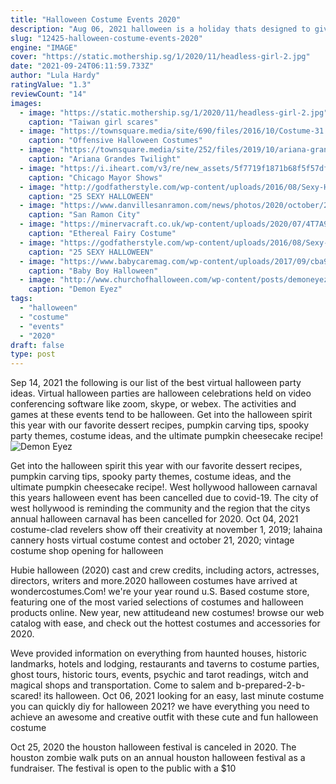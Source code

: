 ```yaml
---
title: "Halloween Costume Events 2020"
description: "Aug 06, 2021 halloween is a holiday thats designed to give you a scare, which means things are about to get spooky in the sunshine state. Extending beyond the traditional haunted houses, these halloween-themed events"
slug: "12425-halloween-costume-events-2020"
engine: "IMAGE"
cover: "https://static.mothership.sg/1/2020/11/headless-girl-2.jpg"
date: "2021-09-24T06:11:59.733Z"
author: "Lula Hardy"
ratingValue: "1.3"
reviewCount: "14"
images:
  - image: "https://static.mothership.sg/1/2020/11/headless-girl-2.jpg"
    caption: "Taiwan girl scares"
  - image: "https://townsquare.media/site/690/files/2016/10/Costume-31.jpg?w=600&h=0&zc=1&s=0&a=t&q=89"
    caption: "Offensive Halloween Costumes"
  - image: "https://townsquare.media/site/252/files/2019/10/ariana-grande-halloween.jpg?w=1200&h=0&zc=1&s=0&a=t&q=89"
    caption: "Ariana Grandes Twilight"
  - image: "https://i.iheart.com/v3/re/new_assets/5f7719f1871b68f5f57dfb80?ops=gravity('north'),fit(740,416),quality(65)"
    caption: "Chicago Mayor Shows"
  - image: "http://godfatherstyle.com/wp-content/uploads/2016/08/Sexy-Halloween-Makeup-ideas..jpg"
    caption: "25 SEXY HALLOWEEN"
  - image: "https://www.danvillesanramon.com/news/photos/2020/october/22/20752_original.jpg"
    caption: "San Ramon City"
  - image: "https://minervacraft.co.uk/wp-content/uploads/2020/07/4T7A9643.jpg"
    caption: "Ethereal Fairy Costume"
  - image: "https://godfatherstyle.com/wp-content/uploads/2016/08/Sexy-Halloween-Makeup-Ideas-26..jpg"
    caption: "25 SEXY HALLOWEEN"
  - image: "https://www.babycaremag.com/wp-content/uploads/2017/09/cba985368090a9ec11a9db8a040339cf.jpg"
    caption: "Baby Boy Halloween"
  - image: "http://www.churchofhalloween.com/wp-content/posts/demoneyez.png"
    caption: "Demon Eyez"
tags:
  - "halloween"
  - "costume"
  - "events"
  - "2020"
draft: false
type: post
---
```


Sep 14, 2021 the following is our list of the best virtual halloween party ideas. Virtual halloween parties are halloween celebrations held on video conferencing software like zoom, skype, or webex. The activities and games at these events tend to be halloween. Get into the halloween spirit this year with our favorite dessert recipes, pumpkin carving tips, spooky party themes, costume ideas, and the ultimate pumpkin cheesecake recipe!
![Demon Eyez](http://www.churchofhalloween.com/wp-content/posts/demoneyez.png "Demon Eyez")

Get into the halloween spirit this year with our favorite dessert recipes, pumpkin carving tips, spooky party themes, costume ideas, and the ultimate pumpkin cheesecake recipe!. West hollywood halloween carnaval this years halloween event has been cancelled due to covid-19. The city of west hollywood is reminding the community and the region that the citys annual halloween carnaval has been cancelled for 2020. Oct 04, 2021 costume-clad revelers show off their creativity at november 1, 2019; lahaina cannery hosts virtual costume contest and october 21, 2020; vintage costume shop opening for halloween
<!--inArticleAds-->

<!--galleryOne-->

Hubie halloween (2020) cast and crew credits, including actors, actresses, directors, writers and more.2020 halloween costumes have arrived at wondercostumes.Com! we're your year round u.S. Based costume store, featuring one of the most varied selections of costumes and halloween products online. New year, new attitudeand new costumes! browse our web catalog with ease, and check out the hottest costumes and accessories for 2020.
<!--inArticleAds-->

<!--galleryTwo-->

Weve provided information on everything from haunted houses, historic landmarks, hotels and lodging, restaurants and taverns to costume parties, ghost tours, historic tours, events, psychic and tarot readings, witch and magical shops and transportation. Come to salem and b-prepared-2-b-scared! its halloween. Oct 06, 2021 looking for an easy, last minute costume you can quickly diy for halloween 2021? we have everything you need to achieve an awesome and creative outfit with these cute and fun halloween costume
<!--galleryThree-->

Oct 25, 2020 the houston halloween festival is canceled in 2020. The houston zombie walk puts on an annual houston halloween festival as a fundraiser. The festival is open to the public with a $10